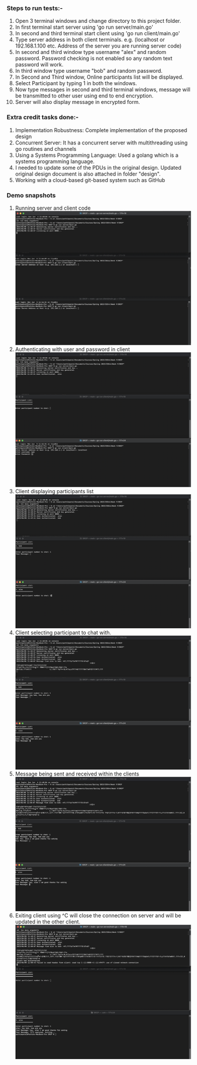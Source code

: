 ### Steps to run tests:-
1. Open 3 terminal windows and change directory to this project folder.
2. In first terminal start server using 'go run server/main.go'
3. In second and third terminal start client using 'go run client/main.go'
4. Type server address in both client terminals. e.g. (localhost or 192.168.1.100 etc. Address of the server you are running server code)
5. In second and third window type username "alex" and random password. Password checking is not enabled so any random text password will work.
6. In third window type username "bob" and random password.
7. In Second and Third window, Online participants list will be displayed.
8.  Select Participant by typing 1 in both the windows.
9.  Now type messages in second and third terminal windows, message will be transmitted to other user using end to end encryption.
10. Server will also display message in encrypted form.

### Extra credit tasks done:-
1. Implementation Robustness: Complete implementation of the proposed design
2. Concurrent Server: It has a concurrent server with multithreading using go routines and channels
3. Using a Systems Programming Language: Used a golang which is a systems programming language.
4. I needed to update some of the PDUs in the original design. Updated original design document is also attached in folder "design".
5. Working with a cloud-based git-based system such as GitHub

### Demo snapshots
1. Running server and client code
![Demo 1](./demo_snaps/Demo1.png)
2. Authenticating with user and password in client
![Demo 2](./demo_snaps/Demo2.png)
3. Client displaying participants list
![Demo 3](./demo_snaps/Demo3.png)
4. Client selecting participant to chat with.
![Demo 4](./demo_snaps/Demo4.png)
5. Message being sent and received within the clients
![Demo 5](./demo_snaps/Demo5.png)
6. Exiting client using ^C will close the connection on server and will be updated in the other client.
![Demo 6](./demo_snaps/Demo6.png)

